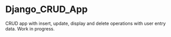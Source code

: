 # Django_CRUD_App
CRUD app with insert, update, display and delete operations with user entry data. Work in progress.
